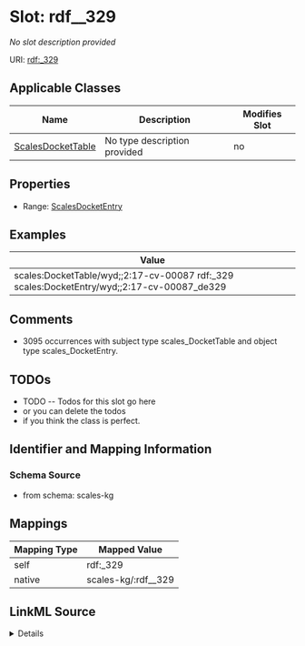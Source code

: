 

# Slot: rdf__329


_No slot description provided_





URI: [rdf:_329](http://www.w3.org/1999/02/22-rdf-syntax-ns#_329)



<!-- no inheritance hierarchy -->





## Applicable Classes

| Name | Description | Modifies Slot |
| --- | --- | --- |
| [ScalesDocketTable](../classes/ScalesDocketTable.md) | No type description provided |  no  |







## Properties

* Range: [ScalesDocketEntry](../classes/ScalesDocketEntry.md)






## Examples

| Value |
| --- |
| scales:DocketTable/wyd;;2:17-cv-00087 rdf:_329 scales:DocketEntry/wyd;;2:17-cv-00087_de329 |

## Comments

* 3095 occurrences with subject type scales_DocketTable and object type scales_DocketEntry.

## TODOs

* TODO -- Todos for this slot go here
* or you can delete the todos
* if you think the class is perfect.

## Identifier and Mapping Information







### Schema Source


* from schema: scales-kg




## Mappings

| Mapping Type | Mapped Value |
| ---  | ---  |
| self | rdf:_329 |
| native | scales-kg/:rdf__329 |




## LinkML Source

<details>
```yaml
name: rdf__329
description: No slot description provided
todos:
- TODO -- Todos for this slot go here
- or you can delete the todos
- if you think the class is perfect.
comments:
- 3095 occurrences with subject type scales_DocketTable and object type scales_DocketEntry.
examples:
- value: scales:DocketTable/wyd;;2:17-cv-00087 rdf:_329 scales:DocketEntry/wyd;;2:17-cv-00087_de329
from_schema: scales-kg
rank: 1000
slot_uri: rdf:_329
alias: rdf__329
domain_of:
- scales_DocketTable
range: scales_DocketEntry

```
</details>